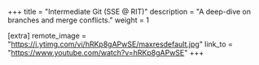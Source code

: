 +++
title = "Intermediate Git (SSE @ RIT)"
description = "A deep-dive on branches and merge conflicts."
weight = 1

[extra]
remote_image = "https://i.ytimg.com/vi/hRKp8gAPwSE/maxresdefault.jpg"
link_to = "https://www.youtube.com/watch?v=hRKp8gAPwSE"
+++
